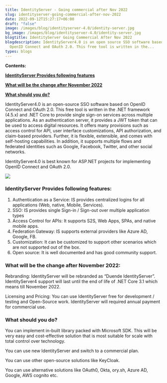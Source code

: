 ```yaml
---
title: IdentityServer - Going commercial after Nov 2022
slug: identityserver-going-commercial-after-nov-2022
date: 2022-09-12T15:27:17+06:00
draft: "false"
image: /images/blog/identityserver-4.0/identity-server.jpg
bg_image: /images/blog/identityserver-4.0/identity-server.jpg
blogtitle: IdentityServer Going Commercial After Nov 2022
blogdescription: IdentityServer4.0 is an open source SSO software based on
  OpenID Connect and OAuth 2.0. This free tool is written in the...
types: blogs
---
```

**Contents:**

**[IdentityServer Provides following features](#identityserver-provides-following-features)**

**[What will be the change after November 2022](#what-will-be-the-change-after-november-2022)**

**[What should you do?](#what-should-you-do)**

<!--StartFragment-->

IdentityServer4.0 is an open-source SSO software based on OpenID Connect and OAuth 2.0. This free tool is written in the .NET framework (4.5.x) and .NET Core to provide single sign-on services across multiple applications. As an authentication server, it provides a JWT token that can be used to access digital resources. It offers many provisions such as access control for API, user interface customizations, API authorization, and claim-based providers. Further, it is flexible, extensible, and comes with self-hosting capabilities. In addition, it supports multiple flows and federated identities such as Google, Facebook, Twitter, and other social networks.

IdentityServer4.0 is best known for ASP.NET projects for implementing OpenID Connect and OAuth 2.0.

<!--EndFragment-->

![](/images/identity-server-1.jpg)

<!--EndFragment-->

<!--StartFragment-->

### IdentityServer Provides following features: ###

<!--StartFragment-->

1. Authentication as a Service: IS provides centralized logins for all applications (Web, native, Mobile, Services).
2. SSO: IS provides single Sign-in / Sign-out over multiple application types
3. Access Control for APIs: It supports S2S, Web Apps, SPAs, and native mobile apps.
4. Federation Gateway: IS supports external providers like Azure AD, Google, FB.
5. Customization: It can be customized to support other scenarios which are not supported out of the box. 
6. Open source: It is well documented and has good community support.

<!--EndFragment-->

<!--StartFragment-->

### What will be the change after November 2022:

<!--StartFragment-->

Rebranding: IdentityServer will be rebranded as “Duende IdentityServer”. IdentityServer4 support will last until the end of life of .NET Core 3.1 which means till November 2022.

Licensing and Pricing: You can use IdentityServer free for development / testing and Open-Source work. IdentityServer will required annual payment for commercial use.

<!--EndFragment-->

<!--StartFragment-->

### What should you do?

<!--StartFragment-->

You can implement in-built library packed with Microsoft SDK. This will be very easy and cost-effective solution that is most suitable for scale with total control over technology.

You can use new IdentityServer and switch to a commercial plan.

You can use other open-source solutions like KeyCloak.

You can use alternative solutions like OAuth0, Okta, ory.sh, Azure AD, Google, AWS cognito etc.

<!--EndFragment-->

<!--EndFragment-->